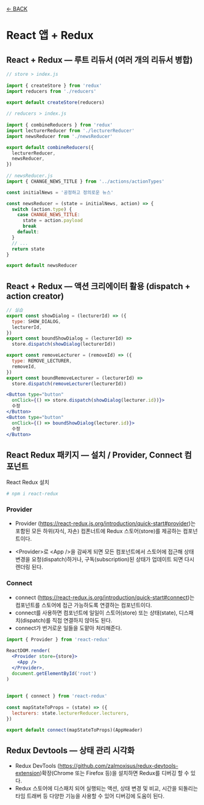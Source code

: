 [← BACK](./README.md)

# React 앱 + Redux 

## React + Redux — 루트 리듀서 (여러 개의 리듀서 병합)

```jsx
// store > index.js
​
import { createStore } from 'redux'
import reducers from './reducers'

export default createStore(reducers)​
​
// reducers > index.js
​
import { combineReducers } from 'redux'
import lecturerReducer from './lecturerReducer'
import newsReducer from './newsReducer'

export default combineReducers({
  lecturerReducer,
  newsReducer,
})
​
// newsReducer.js
import { CHANGE_NEWS_TITLE } from '../actions/actionTypes'

const initialNews = '공정하고 정의로운 뉴스'

const newsReducer = (state = initialNews, action) => {
  switch (action.type) {
    case CHANGE_NEWS_TITLE:
      state = action.payload
      break
    default:
  }
  // ...
  return state
}

export default newsReducer
```

## React + Redux — 액션 크리에이터 활용 (dispatch + action creator)

```jsx
// 실습
export const showDialog = (lecturerId) => ({
  type: SHOW_DIALOG,
  lecturerId,
})
export const boundShowDialog = (lecturerId) =>
  store.dispatch(showDialog(lecturerId))

export const removeLecturer = (removeId) => ({
  type: REMOVE_LECTURER,
  removeId,
})
export const boundRemoveLecturer = (lecturerId) =>
  store.dispatch(removeLecturer(lecturerId))

<Button type="button"
  onClick={() => store.dispatch(showDialog(lecturer.id))}>
  수정
</Button>
<Button type="button"
  onClick={() => boundShowDialog(lecturer.id)}>
  수정
</Button>​
```

## React Redux 패키지 — 설치 / Provider, Connect 컴포넌트

React Redux 설치
```sh
# npm i react-redux
```

### Provider

- Provider (https://react-redux.js.org/introduction/quick-start#provider)는 포함된 모든 하위(자식, 자손) 컴폰너트에 Redux 스토어(store)를 제공하는 컴포넌트이다. 

- &lt;Provider&gt;로 &lt;App /&gt;을 감싸게 되면 모든 컴포넌트에서 스토어에 접근해 상태 변경을 요청(dispatch)하거나, 구독(subscription)된 상태가 업데이트 되면 다시 렌더링 된다.

### Connect

- connect (https://react-redux.js.org/introduction/quick-start#connect)는 컴포넌트를 스토어에 접근 가능하도록 연결하는 컴포넌트이다. 
- connect를 사용하면 컴포넌트에 일일이 스토어(store) 또는 상태(state), 디스패치(dispatch)를 직접 연결하지 않아도 된다. 
- connect가 번거로운 일들을 도맡아 처리해준다.

```jsx
import { Provider } from 'react-redux'​
​
ReactDOM.render(
  <Provider store={store}>
    <App />
  </Provider>,
  document.getElementById('root')
)
​
​
import { connect } from 'react-redux'​
​
const mapStateToProps = (state) => ({
  lecturers: state.lecturerReducer.lecturers,
})

export default connect(mapStateToProps)(AppHeader)​
```

## Redux Devtools — 상태 관리 시각화

- Redux DevTools (https://github.com/zalmoxisus/redux-devtools-extension)확장(Chrome 또는 Firefox 등)을 설치하면 Redux를 디버깅 할 수 있다. 
- Redux 스토어에 디스패치 되어 실행되는 액션, 상태 변경 및 비교, 시간을 되돌리는 타임 트래버 등 다양한 기능을 사용할 수 있어 디버깅에 도움이 된다.
